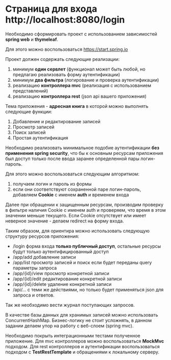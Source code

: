 <h1>Страница для входа http://localhost:8080/login</h1>

Необходимо сформировать проект с использованием зависимостей **spring web** и **thymeleaf**.

Для этого можно воспользоваться https://start.spring.io

Проект должен содержать следующие реализации:

1) минимум **один сервлет** (функционал может быть любой, но предлагаю реализовать форму аутентификации)
2) минимум **два фильтра** (логирование и проверка аутентификации)
3) реализацию **контроллера mvc** (реализация с использованием представлений)
4) реализацию **контроллера rest** (json api вашего приложения)

Тема приложения - **адресная книга** в которой можно выполнять следующие функции:

1) Добавление и редактирование записей
2) Просмотр записей
3) Поиск записей
4) Простая аутентификация

Необходимо реализовать минимальное подобие аутентификации **без применения spring security**, что бы к основным ресурсам
приложения был доступ только после ввода заранее определенной пары логин-пароль.

Для этого можно воспользоваться следующим алгоритмом:

1) получаем логин и пароль из формы
2) если они соответствуют сохраненной паре логин-пароль, добавляем **Cookie** с именем **auth** и временем входа

Далее при обращении к защищенным ресурсам, производим проверку в фильтре наличия Cookie с именем auth и проверяем, что
время в этом значении меньше текущего. Eсли Cookie отсутствует или имеет неверное значение - делаем redirect на форму
входа.

Таким образом, для ориентира можно использовать следующую структуру ресурсов приложения:

- /login форма входа **только публичный доступ**, остальные ресурсы будут только аутентифицированный доступ
- /app/add добавление записи
- /app/list просмотр записей и поиск если будет переданы query параметры запроса
- /app/{id}/view просмотр конкретной записи
- /app/{id}/edit редактирование конкретной записи
- /app/{id}/delete удаление конкретной записи
- /api/... с теми же действиями, но только будет применяться json для запроса и ответов.

Так же необходимо вести журнал поступающих запросов.

В качестве базы данных для хранимых записей можно использовать ConcurrentHashMap. Бизнес-логику не стоит усложнять, в
данном задании делаем упор на работу с веб-слоем (spring mvc).

Необходимо покрыть интеграционными тестами полученное приложение. Для mvc контроллеров можно воспользоваться **MockMvc**
подходом. Для rest контроллеров и аутентификации воспользоваться подходом с **TestRestTemplate** и обращениями к
локальному серверу.